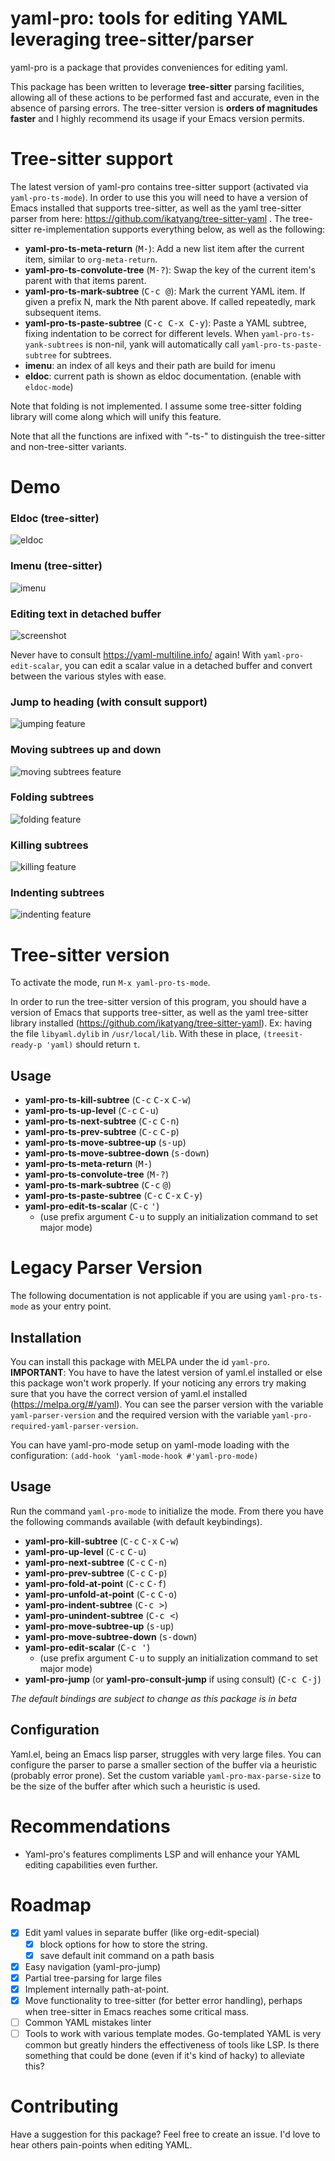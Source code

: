 # yaml-pro: tools for editing YAML leveraging tree-sitter/parser

yaml-pro is a package that provides conveniences for editing yaml.

This package has been written to leverage **tree-sitter** parsing
facilities, allowing all of these actions to be performed fast and
accurate, even in the absence of parsing errors.  The tree-sitter
version is **orders of magnitudes faster** and I highly recommend its
usage if your Emacs version permits.


# Tree-sitter support

The latest version of yaml-pro contains tree-sitter support (activated
via `yaml-pro-ts-mode`).  In order to use this you will need to have a
version of Emacs installed that supports tree-sitter, as well as the
yaml tree-sitter parser from here:
https://github.com/ikatyang/tree-sitter-yaml . The tree-sitter
re-implementation supports everything below, as well as the following:

- **yaml-pro-ts-meta-return** (<kbd>M-<return></kbd>): Add a new list
  item after the current item, similar to `org-meta-return`.
- **yaml-pro-ts-convolute-tree** (<kbd>M-?</kbd>): Swap the key of the
  current item's parent with that items parent.
- **yaml-pro-ts-mark-subtree** (<kbd>C-c @</kbd>): Mark the current
  YAML item.  If given a prefix N, mark the Nth parent above.  If
  called repeatedly, mark subsequent items.
- **yaml-pro-ts-paste-subtree** (<kbd>C-c C-x C-y</kbd>): Paste a YAML
  subtree, fixing indentation to be correct for different levels.
  When `yaml-pro-ts-yank-subtrees` is non-nil, yank will automatically
  call `yaml-pro-ts-paste-subtree` for subtrees.
- **imenu**: an index of all keys and their path are build for imenu
- **eldoc**: current path is shown as eldoc documentation. (enable
  with `eldoc-mode`)

Note that folding is not implemented.  I assume some tree-sitter
folding library will come along which will unify this feature.

Note that all the functions are infixed with "-ts-" to distinguish the
tree-sitter and non-tree-sitter variants.

# Demo

### Eldoc (tree-sitter)

![eldoc](./docs/eldoc.gif)

### Imenu (tree-sitter)

![imenu](./docs/imenu.gif)

### Editing text in detached buffer

![screenshot](./docs/screenshot1.gif)

Never have to consult https://yaml-multiline.info/ again!  With
`yaml-pro-edit-scalar`, you can edit a scalar value in a detached
buffer and convert between the various styles with ease.

### Jump to heading (with consult support)

![jumping feature](./docs/yaml-pro-jump.gif)

### Moving subtrees up and down

![moving subtrees feature](./docs/move-subtree.gif)

### Folding subtrees

![folding feature](./docs/folding.gif)

### Killing subtrees

![killing feature](./docs/killing-subtree.gif)

### Indenting subtrees

![indenting feature](./docs/indenting.gif)

# Tree-sitter version

To activate the mode, run `M-x yaml-pro-ts-mode`.


In order to run the tree-sitter version of this program, you should
have a version of Emacs that supports tree-sitter, as well as the yaml
tree-sitter library installed
(https://github.com/ikatyang/tree-sitter-yaml). Ex: having the file
`libyaml.dylib` in `/usr/local/lib`.  With these in place,
`(treesit-ready-p 'yaml)` should return `t`.

## Usage

- **yaml-pro-ts-kill-subtree** (<kbd>C-c</kbd> <kbd>C-x</kbd> <kbd>C-w</kbd>)
- **yaml-pro-ts-up-level** (<kbd>C-c</kbd> <kbd>C-u</kbd>)
- **yaml-pro-ts-next-subtree** (<kbd>C-c</kbd> <kbd>C-n</kbd>)
- **yaml-pro-ts-prev-subtree** (<kbd>C-c</kbd> <kbd>C-p</kbd>)
- **yaml-pro-ts-move-subtree-up** (<kbd>s-up</kbd>)
- **yaml-pro-ts-move-subtree-down** (<kbd>s-down</kbd>)
- **yaml-pro-ts-meta-return** (<kbd>M-<return></kbd>)
- **yaml-pro-ts-convolute-tree** (<kbd>M-?</kbd>)
- **yaml-pro-ts-mark-subtree** (<kbd>C-c</kbd> <kbd>@</kbd>)
- **yaml-pro-ts-paste-subtree** (<kbd>C-c</kbd> <kbd>C-x</kbd> <kbd>C-y</kbd>)
- **yaml-pro-edit-ts-scalar** (<kbd>C-c</kbd> <kbd>'</kbd>)
  - (use prefix argument <kbd>C-u</kbd> to supply an initialization
    command to set major mode)

# Legacy Parser Version

The following documentation is not applicable if you are using
`yaml-pro-ts-mode` as your entry point.

## Installation

You can install this package with MELPA under the id
`yaml-pro`. **IMPORTANT**: You have to have the latest version of
yaml.el installed or else this package won't work properly.  If your
noticing any errors try making sure that you have the correct version
of yaml.el installed (https://melpa.org/#/yaml).  You can see the
parser version with the variable `yaml-parser-version` and the
required version with the variable
`yaml-pro-required-yaml-parser-version`.

You can have yaml-pro-mode setup on yaml-mode loading with the
configuration: `(add-hook 'yaml-mode-hook #'yaml-pro-mode)`

## Usage

Run the command `yaml-pro-mode` to initialize the mode. From there you
have the following commands available (with default keybindings).

- **yaml-pro-kill-subtree** (<kbd>C-c</kbd> <kbd>C-x</kbd> <kbd>C-w</kbd>)
- **yaml-pro-up-level** (<kbd>C-c</kbd> <kbd>C-u</kbd>)
- **yaml-pro-next-subtree** (<kbd>C-c</kbd> <kbd>C-n</kbd>)
- **yaml-pro-prev-subtree** (<kbd>C-c</kbd> <kbd>C-p</kbd>)
- **yaml-pro-fold-at-point** (<kbd>C-c</kbd> <kbd>C-f</kbd>)
- **yaml-pro-unfold-at-point** (<kbd>C-c</kbd> <kbd>C-o</kbd>)
- **yaml-pro-indent-subtree** (<kbd>C-c ></kbd>)
- **yaml-pro-unindent-subtree** (<kbd>C-c <</kbd>)
- **yaml-pro-move-subtree-up** (<kbd>s-up</kbd>)
- **yaml-pro-move-subtree-down** (<kbd>s-down</kbd>)
- **yaml-pro-edit-scalar** (<kbd>C-c '</kbd>)
  - (use prefix argument <kbd>C-u</kbd> to supply an initialization
    command to set major mode)
- **yaml-pro-jump** (or **yaml-pro-consult-jump** if using consult)
  (<kbd>C-c C-j</kbd>)

*The default bindings are subject to change as this package is in beta*

## Configuration

Yaml.el, being an Emacs lisp parser, struggles with very large files.
You can configure the parser to parse a smaller section of the buffer
via a heuristic (probably error prone).  Set the custom variable
`yaml-pro-max-parse-size` to be the size of the buffer after which
such a heuristic is used.

# Recommendations

- Yaml-pro's features compliments LSP and will enhance your YAML
  editing capabilities even further.

# Roadmap

- [x] Edit yaml values in separate buffer (like org-edit-special)
  - [x] block options for how to store the string.
  - [x] save default init command on a path basis
- [x] Easy navigation (yaml-pro-jump)
- [x] Partial tree-parsing for large files
- [x] Implement internally path-at-point.
- [x] Move functionality to tree-sitter (for better error handling),
      perhaps when tree-sitter in Emacs reaches some critical mass.
- [ ] Common YAML mistakes linter
- [ ] Tools to work with various template modes.  Go-templated YAML is
      very common but greatly hinders the effectiveness of tools like
      LSP.  Is there something that could be done (even if it's kind
      of hacky) to alleviate this?

# Contributing

Have a suggestion for this package? Feel free to create an issue. I'd
love to hear others pain-points when editing YAML.
